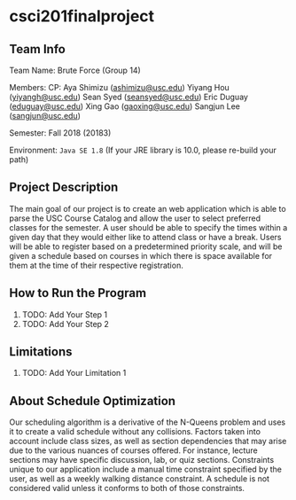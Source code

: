 # csci201finalproject
## Team Info
Team Name: Brute Force (Group 14)

Members: 
	CP: Aya Shimizu (ashimizu@usc.edu)
	Yiyang Hou (yiyangh@usc.edu)
	Sean Syed (seansyed@usc.edu)
	Eric Duguay (eduguay@usc.edu)
	Xing Gao (gaoxing@usc.edu)
	Sangjun Lee (sangjun@usc.edu)

Semester: Fall 2018 (20183)

Environment: `Java SE 1.8` (If your JRE library is 10.0, please re-build your path)

## Project Description
The main goal of our project is to create an web application which is able to parse the USC Course Catalog and allow the user to select preferred classes for the semester. A user should be able to specify the times within a given day that they would either like to attend class or have a break. Users will be able to register based on a predetermined priority scale, and will be given a schedule based on courses in which there is space available for them at the time of their respective registration.

## How to Run the Program
1. TODO: Add Your Step 1
2. TODO: Add Your Step 2

## Limitations
1. TODO: Add Your Limitation 1

## About Schedule Optimization
Our scheduling algorithm is a derivative of the N-Queens problem and uses it to create a valid schedule without any collisions. Factors taken into account include class sizes, as well as section dependencies that may arise due to the various nuances of courses offered. For instance, lecture sections may have specific discussion, lab, or quiz sections. Constraints unique to our application include a manual time constraint specified by the user, as well as a weekly walking distance constraint. A schedule is not considered valid unless it conforms to both of those constraints. 
